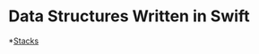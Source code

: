 # Data Structures Written in Swift

*[Stacks](https://github.com/gmaldona/DataStructures/blob/master/Data%20Structures%20in%20Swift/StackExample.playground/Contents.swift)
